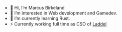 - 👋 Hi, I’m Marcus Birkeland
- 👀 I’m interested in Web development and Gamedev.
- 🌱 I’m currently learning Rust.
- ⚡ Currently working full time as CSO of [Laddel](https://www.laddel.no/) 
<!---
Zprite/Zprite is a ✨ special ✨ repository because its `README.md` (this file) appears on your GitHub profile.
You can click the Preview link to take a look at your changes.
--->
